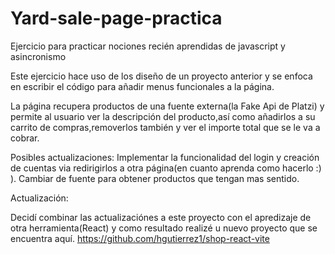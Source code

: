 # Yard-sale-page-practica
Ejercicio para practicar nociones recién aprendidas de javascript y asincronismo

Este ejercicio hace uso de los diseño de un proyecto anterior y se enfoca en escribir el código para añadir menus funcionales a la página.

La página recupera productos de una fuente externa(la Fake Api de Platzi) y permite al usuario ver la descripción del producto,así como añadirlos a su carrito de compras,removerlos también y ver el importe total que se le va a cobrar.

Posibles actualizaciones: 
Implementar la funcionalidad del login y creación de cuentas via redirigirlos a otra página(en cuanto aprenda como hacerlo :) ).
Cambiar de fuente para obtener productos que tengan mas sentido.

Actualización:

Decidí combinar las actualizaciónes a este proyecto con el apredizaje de otra herramienta(React) y como resultado realizé u nuevo proyecto que se encuentra aquí.
https://github.com/hgutierrez1/shop-react-vite


